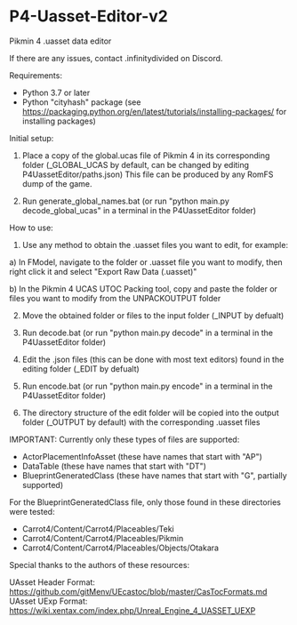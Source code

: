 # P4-Uasset-Editor-v2

Pikmin 4 .uasset data editor

If there are any issues, contact .infinitydivided on Discord.


Requirements:

- Python 3.7 or later
- Python "cityhash" package (see https://packaging.python.org/en/latest/tutorials/installing-packages/ for installing packages)


Initial setup:

1. Place a copy of the global.ucas file of Pikmin 4 in its corresponding folder (_GLOBAL_UCAS by default, can be changed by editing P4UassetEditor/paths.json)
   This file can be produced by any RomFS dump of the game.

2. Run generate_global_names.bat (or run "python main.py decode_global_ucas" in a terminal in the P4UassetEditor folder)


How to use:

1. Use any method to obtain the .uasset files you want to edit, for example:

a) In FModel, navigate to the folder or .uasset file you want to modify, then right click it and select "Export Raw Data (.uasset)"

b) In the Pikmin 4 UCAS UTOC Packing tool, copy and paste the folder or files you want to modify from the UNPACKOUTPUT folder

2. Move the obtained folder or files to the input folder (_INPUT by defualt)

3. Run decode.bat (or run "python main.py decode" in a terminal in the P4UassetEditor folder)

3. Edit the .json files (this can be done with most text editors) found in the editing folder (_EDIT by defualt)

5. Run encode.bat (or run "python main.py encode" in a terminal in the P4UassetEditor folder)

6. The directory structure of the edit folder will be copied into the output folder (_OUTPUT by default) with the corresponding .uasset files


IMPORTANT: Currently only these types of files are supported:

- ActorPlacementInfoAsset (these have names that start with "AP")
- DataTable (these have names that start with "DT")
- BlueprintGeneratedClass (these have names that start with "G", partially supported)

For the BlueprintGeneratedClass file, only those found in these directories were tested:
- Carrot4/Content/Carrot4/Placeables/Teki
- Carrot4/Content/Carrot4/Placeables/Pikmin
- Carrot4/Content/Carrot4/Placeables/Objects/Otakara


Special thanks to the authors of these resources:

UAsset Header Format: https://github.com/gitMenv/UEcastoc/blob/master/CasTocFormats.md
UAsset UExp Format: https://wiki.xentax.com/index.php/Unreal_Engine_4_UASSET_UEXP


